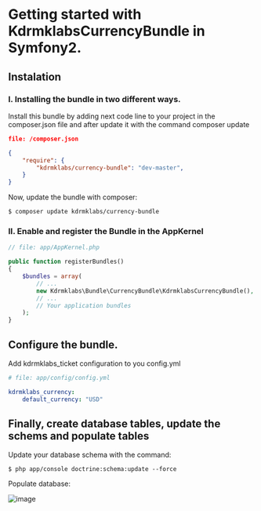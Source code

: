 # Getting started with KdrmklabsCurrencyBundle in Symfony2.

## Instalation

### I. Installing the bundle in two different ways.

Install this bundle by adding next code line to your project in the composer.json file and after update it with the command composer update

```json
file: /composer.json

{
    "require": {
        "kdrmklabs/currency-bundle": "dev-master",
    }
}
```

Now, update the bundle with composer:

```
$ composer update kdrmklabs/currency-bundle
```

### II. Enable and register the Bundle in the AppKernel

```php
// file: app/AppKernel.php

public function registerBundles()
{
    $bundles = array(
        // ...
        new Kdrmklabs\Bundle\CurrencyBundle\KdrmklabsCurrencyBundle(),
        // ...
        // Your application bundles
    );
}
```

## Configure the bundle.

Add kdrmklabs_ticket configuration to you config.yml

```yml
# file: app/config/config.yml

kdrmklabs_currency:
    default_currency: "USD"
```

## Finally, create database tables, update the schems and populate tables

Update your database schema with the command:

```
$ php app/console doctrine:schema:update --force
```

Populate database:

![image](https://cloud.githubusercontent.com/assets/5240279/17281571/1c1008ca-5762-11e6-9093-db446fcc9339.png)
